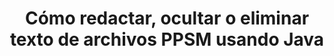 ---
############################# Static ############################
layout: "auto-gen-gist"
draft: false
path: "es/redaction/java/text/ppsm"
otherformats: CSV DOC DOCM DOCX DOT DOTM DOTX PDF POT POTM PPS PPSX PPT PPTM PPTX RTF XLS XLSM XLSX XLT XLTM XLTX  

############################# Head ############################
head_title: "Redactar PPSM Text a través de Exact Phrase/Regular Expression en Java"
head_description: "GroupDocs.Redactions Java API permite a los desarrolladores redactar texto de PDF DOC DOCX RTF XLSX CSV PPT PPTX e imágenes a través de frases exactas o expresiones regulares en Java"

############################# Header ############################
title: "Cómo redactar, ocultar o eliminar texto de archivos PPSM usando Java"
description: "GroupDocs.Redactions Java API permite redactar, ocultar o eliminar texto confidencial de documentos de procesamiento de texto, hojas de trabajo, presentaciones, PDF e imágenes."

################### SubMenu/Download Button #####################
button:
    enable: true

############################# About ############################
about:
    enable: true
    title: "¿Qué es la redacción de texto?"
    content: |
        La redacción de texto es el proceso de eliminar el texto o la información confidencial o no deseada de los documentos digitales y dejar intacto el resto del documento o párrafo que lo contiene. La redacción ayuda a los usuarios, así como a la organización, a proteger su información confidencial ocultándola o eliminándola de forma permanente. Con GroupDocs.Redaction, los usuarios de la API de Java ahora pueden redactar, ocultar o eliminar texto confidencial de documentos de procesamiento de texto, hojas de trabajo, presentaciones, PDF y archivos de imágenes rasterizadas. La API proporciona una amplia gama de opciones y métodos para la redacción de información privada en los documentos. Admite la búsqueda y la redacción mediante coincidencias exactas o expresiones regulares, utiliza redacciones textuales (códigos de exención) o gráficas (rectángulos de colores) y muchas más. Entonces, ¿por qué no probarlo y automatizar el proceso de redacción de documentos descargando la API y explorando sus funciones básicas y avanzadas?

############################# Steps ############################
steps:
    enable: true
    block:
    - title_left: "Redactar PPSM Frase exacta en Java"
      content_left: |
        GroupDocs.Redaction permite redactar fácilmente datos de naturaleza confidencial o privada de sus documentos. El caso de redacción más popular es eliminar un texto de un documento. 

        El siguiente código se puede usar para aplicar redacción textual a una parte particular de un documento a través de una frase exacta. Permite a los usuarios reemplazar la frase personal exacta "Michal Clark" con personal (o cualquier código de exención).

      title_right: "Eliminar datos confidenciales de PPSM"
      content_right: |
        * Cree una instancia de la clase [Redactor](https://apireference.groupdocs.com/redaction/java/com.groupdocs.redaction/Redactor) y cargue el archivo PPSM
        * Llame al método Redactor.apply con una nueva instancia de la clase ExactPhraseRedaction
        * Llame al método redactor.save con objeto de [ExactPhraseRedaction](https://apireference.groupdocs.com/redaction/java/com.groupdocs.redaction.redactions/ExactPhraseRedaction)
        * Llame al método redactor.save para guardar los cambios 

      gisthash: "3202859fc19b5dfd14e8f073b70a18f8"
      gistfile: "redact_exact_phrase.java"
      
    - title_left: "Redacción de texto con distinción entre mayúsculas y minúsculas en PPSM"
      content_left: |
        El siguiente ejemplo permite a los usuarios realizar una redacción de fase exacta que distingue entre mayúsculas y minúsculas para eliminar u ocultar un fragmento de texto particular dentro de un documento. De forma predeterminada, la búsqueda de la fase exacta no distingue entre mayúsculas y minúsculas. 
        
      title_right: "Realizar redacción sensible a mayúsculas y minúsculas a través de Java"
      content_right: |
        * Cree una instancia de la clase [Redactor](https://apireference.groupdocs.com/redaction/java/com.groupdocs.redaction/Redactor) y cargue el archivo PPSM
        * Llame al método Redactor.apply con una nueva instancia de la clase ExactPhraseRedaction
        * Llame al método redactor.save con objeto de [ExactPhraseRedaction](https://apireference.groupdocs.com/redaction/java/com.groupdocs.redaction.redactions/ExactPhraseRedaction)
        * Llame al método redactor.save para guardar los cambios 
        
      gisthash: "a43e3ce358f93df92373b5441bc579fb"
      gistfile: "case_sensitive_redaction.java"

    - title_left: "Redactar texto en PPSM a través de Color Box"
      content_left: |
        En lugar de eliminar un texto redactado o colocar una cadena allí, también es posible colocar un cuadro de color sobre el texto redactado. En este caso, se eliminará el texto coincidente y se colocará un rectángulo de color sobre el texto redactado.
        
      title_right: "Use el cuadro de color para eliminar texto en Java"
      content_right: |
        * Cree una instancia de la clase [Redactor](https://apireference.groupdocs.com/redaction/java/com.groupdocs.redaction/Redactor) y cargue el archivo PPSM
        * Llame al método Redactor.apply con una nueva instancia de la clase ExactPhraseRedaction
        * Llame al método redactor.save con objeto de [ExactPhraseRedaction](https://apireference.groupdocs.com/redaction/java/com.groupdocs.redaction.redactions/ExactPhraseRedaction)
        * Llame al método redactor.save para guardar los cambios 
        
      gisthash: "6d83e791388b6834a372dc90f4b455f6"
      gistfile: "redact_text_using_color_box.java"

    - title_left: "Requisitos del sistema"
      content_left: |
        Las API de GroupDocs.Assembly Java son compatibles con todas las principales plataformas y sistemas operativos. Puede generar documentos en Microsoft Word, Excel, PowerPoint, Outlook, OpenOffice y más de 50 formatos. Para obtener una guía completa de requisitos del sistema, visite [requisitos del sistema](https://docs.groupdocs.com/assembly/java/system-requirements/) Antes de ejecutar el código a continuación, asegúrese de tener los siguientes requisitos previos instalados en su sistema:
        * Sistemas Operativos: Microsoft Windows, Linux, Mac OS
        * Compatibilidad con versiones de Java: J2SE 7.0 (1.7), J2SE 8.0 (1.8) o superior
        * Tiempo de ejecución de Java: J2SE 6.0 y superior
        * Obtenga la última versión de las API Java de GroupDocs.Assembly de [Maven](https://mvnrepository.com/artifact/com.groupdocs/groupdocs-assembly/)
        
      title_right: "Por qué usar GroupDocs.Redaction"
      content_right: |
        * Permitir a los usuarios agregar formatos de documentos personalizados y tipos de revisión
        * No se requiere software adicional para eliminar información confidencial.
        * Opción para configurar el documento de representación de rango de página en PDF
        * Una manera fácil de editar varios tipos de metadatos: nombre del autor, versión, título, tema, descripción y más.
        * Recuperar información sobre el documento: tipo de archivo, número de páginas, etc.

############################# Demos ############################
demos:
    enable: true
############################# More Formats ############################
more_formats:
    enable: true

############################# Back to top ###############################
back_to_top:
    enable: true
---